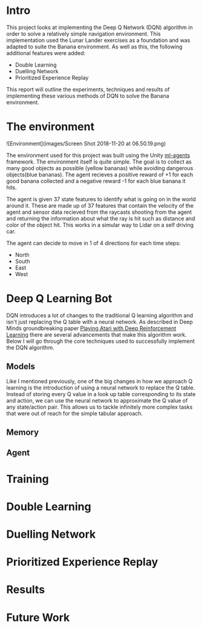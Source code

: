 # Intro

This project looks at implementing the Deep Q Network (DQN) algorithm in order to solve a relatively simple navigation environment. 
This implementation used the Lunar Lander exercises as a foundation and was adapted to suite the Banana environment. As well as this, 
the following additional features were added:

* Double Learning
* Duelling Network
* Prioritized Experience Replay

This report will outline the experiments, techniques and results of implementing these various methods of DQN to solve the Banana environment.

# The environment

![Environment](images/Screen Shot 2018-11-20 at 06.50.19.png)

The environment used for this project was built using the Unity [ml-agents](https://github.com/Unity-Technologies/ml-agents) framework.
The environment itself is quite simple. The goal is to collect as many good objects as possible (yellow bananas) while avoiding dangerous objects(blue bananas).
The agent recieves a positive reward of +1 for each good banana collected and a negative reward -1 for each blue banana it hits.

The agent is given 37 state features to identify what is going on in the world around it. These are made up of 37 features that contain the velocity of the agent and 
sensor data recieved from the raycasts shooting from the agent and returning the information about what the ray is hit such as distance and color of the object hit. 
This works in a simular way to Lidar on a self driving car.

The agent can decide to move in 1 of 4 directions for each time steps:
* North 
* South
* East
* West

# Deep Q Learning Bot
DQN introduces a lot of changes to the traditional Q learning algorithm and isn't just replacing the Q table with a neural network.
As described in Deep Minds groundbreaking paper [Playing Atari with Deep Reinforcement Learning](https://arxiv.org/pdf/1312.5602.pdf) there are 
several advancements that make this algorithm work. Below I will go through the core techniques used to successfully implement the DQN algorithm.

## Models

Like I mentioned previously, one of the big changes in how we approach Q learning is the introduction of using a neural network to replace the Q table. Instead of storing every Q value in a look up table corresponding to its state and action, we can use the neural network to approximate the Q value of any state/action pair. This allows us to tackle infinitely more complex tasks that were out of reach for the simple tabular approach.

## Memory

## Agent

# Training



# Double Learning

# Duelling Network

# Prioritized Experience Replay

# Results

# Future Work
